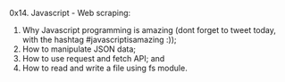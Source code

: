 0x14. Javascript - Web scraping:
1) Why Javascript programming is amazing (dont forget to tweet today, with the hashtag #javascriptisamazing :)); 
2) How to manipulate JSON data;
3) How to use request and fetch API; and
4) How to read and write a file using fs module.